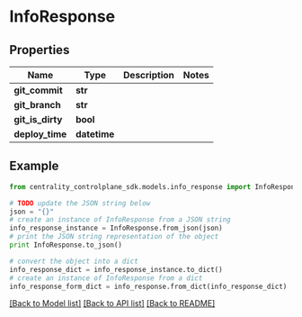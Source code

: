 # InfoResponse


## Properties
Name | Type | Description | Notes
------------ | ------------- | ------------- | -------------
**git_commit** | **str** |  | 
**git_branch** | **str** |  | 
**git_is_dirty** | **bool** |  | 
**deploy_time** | **datetime** |  | 

## Example

```python
from centrality_controlplane_sdk.models.info_response import InfoResponse

# TODO update the JSON string below
json = "{}"
# create an instance of InfoResponse from a JSON string
info_response_instance = InfoResponse.from_json(json)
# print the JSON string representation of the object
print InfoResponse.to_json()

# convert the object into a dict
info_response_dict = info_response_instance.to_dict()
# create an instance of InfoResponse from a dict
info_response_form_dict = info_response.from_dict(info_response_dict)
```
[[Back to Model list]](../README.md#documentation-for-models) [[Back to API list]](../README.md#documentation-for-api-endpoints) [[Back to README]](../README.md)


